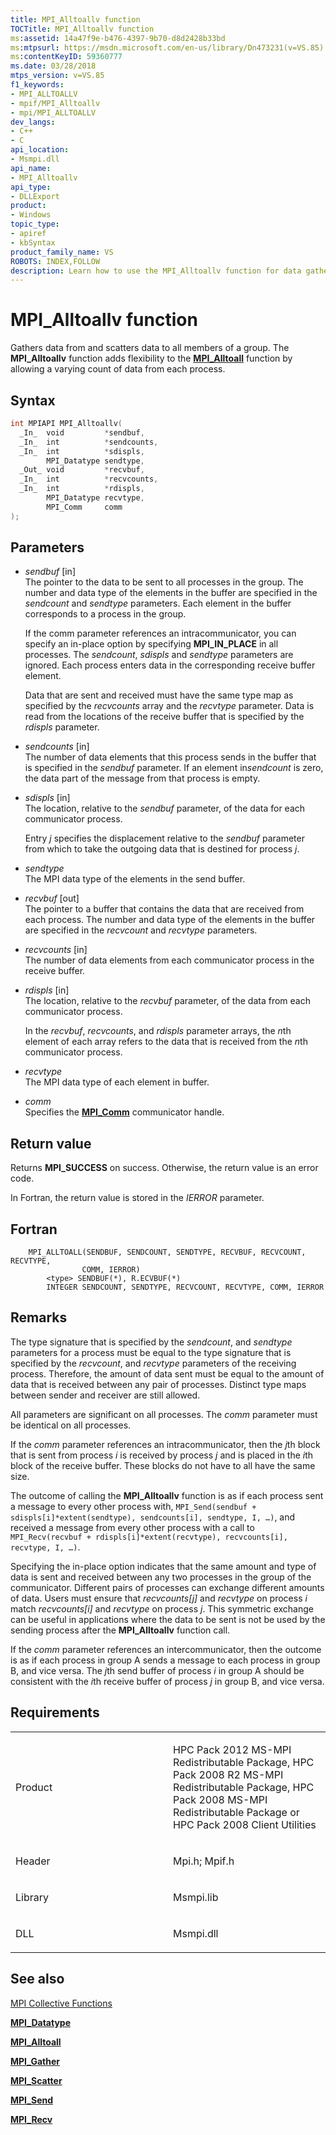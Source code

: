 ```yaml
---
title: MPI_Alltoallv function
TOCTitle: MPI_Alltoallv function
ms:assetid: 14a47f9e-b476-4397-9b70-d8d2428b33bd
ms:mtpsurl: https://msdn.microsoft.com/en-us/library/Dn473231(v=VS.85)
ms:contentKeyID: 59360777
ms.date: 03/28/2018
mtps_version: v=VS.85
f1_keywords:
- MPI_ALLTOALLV
- mpif/MPI_Alltoallv
- mpi/MPI_ALLTOALLV
dev_langs:
- C++
- C
api_location:
- Msmpi.dll
api_name:
- MPI_Alltoallv
api_type:
- DLLExport
product:
- Windows
topic_type:
- apiref
- kbSyntax
product_family_name: VS
ROBOTS: INDEX,FOLLOW
description: Learn how to use the MPI_Alltoallv function for data gathering and scattering across a group. Understand syntax, parameters, and return values.
---
```


# MPI\_Alltoallv function

Gathers data from and scatters data to all members of a group. The **MPI\_Alltoallv** function adds flexibility to the [**MPI\_Alltoall**](mpi-alltoall-function.md) function by allowing a varying count of data from each process.

## Syntax

``` c++
int MPIAPI MPI_Alltoallv(
  _In_  void         *sendbuf,
  _In_  int          *sendcounts,
  _In_  int          *sdispls,
        MPI_Datatype sendtype,
  _Out_ void         *recvbuf,
  _In_  int          *recvcounts,
  _In_  int          *rdispls,
        MPI_Datatype recvtype,
        MPI_Comm     comm
);
```

## Parameters

  - *sendbuf* \[in\]  
    The pointer to the data to be sent to all processes in the group. The number and data type of the elements in the buffer are specified in the *sendcount* and *sendtype* parameters. Each element in the buffer corresponds to a process in the group.
    
    If the comm parameter references an intracommunicator, you can specify an in-place option by specifying **MPI\_IN\_PLACE** in all processes. The *sendcount*, *sdispls* and *sendtype* parameters are ignored. Each process enters data in the corresponding receive buffer element.
    
    Data that are sent and received must have the same type map as specified by the *recvcounts* array and the *recvtype* parameter. Data is read from the locations of the receive buffer that is specified by the *rdispls* parameter.

  - *sendcounts* \[in\]  
    The number of data elements that this process sends in the buffer that is specified in the *sendbuf* parameter. If an element in*sendcount* is zero, the data part of the message from that process is empty.

  - *sdispls* \[in\]  
    The location, relative to the *sendbuf* parameter, of the data for each communicator process.
    
    Entry *j* specifies the displacement relative to the *sendbuf* parameter from which to take the outgoing data that is destined for process *j*.

  - *sendtype*  
    The MPI data type of the elements in the send buffer.

  - *recvbuf* \[out\]  
    The pointer to a buffer that contains the data that are received from each process. The number and data type of the elements in the buffer are specified in the *recvcount* and *recvtype* parameters.

  - *recvcounts* \[in\]  
    The number of data elements from each communicator process in the receive buffer.

  - *rdispls* \[in\]  
    The location, relative to the *recvbuf* parameter, of the data from each communicator process.
    
    In the *recvbuf*, *recvcounts*, and *rdispls* parameter arrays, the *n*th element of each array refers to the data that is received from the *n*th communicator process.

  - *recvtype*  
    The MPI data type of each element in buffer.

  - *comm*  
    Specifies the [**MPI\_Comm**](mpi-comm-enumeration.md) communicator handle.

## Return value

Returns **MPI\_SUCCESS** on success. Otherwise, the return value is an error code.

In Fortran, the return value is stored in the *IERROR* parameter.

## Fortran

``` FORTRAN
    MPI_ALLTOALL(SENDBUF, SENDCOUNT, SENDTYPE, RECVBUF, RECVCOUNT, RECVTYPE,
                COMM, IERROR)
        <type> SENDBUF(*), R.ECVBUF(*)
        INTEGER SENDCOUNT, SENDTYPE, RECVCOUNT, RECVTYPE, COMM, IERROR
```

## Remarks

The type signature that is specified by the *sendcount*, and *sendtype* parameters for a process must be equal to the type signature that is specified by the *recvcount*, and *recvtype* parameters of the receiving process. Therefore, the amount of data sent must be equal to the amount of data that is received between any pair of processes. Distinct type maps between sender and receiver are still allowed.

All parameters are significant on all processes. The *comm* parameter must be identical on all processes.

If the *comm* parameter references an intracommunicator, then the *j*th block that is sent from process *i* is received by process *j* and is placed in the *i*th block of the receive buffer. These blocks do not have to all have the same size.

The outcome of calling the **MPI\_Alltoallv** function is as if each process sent a message to every other process with, `MPI_Send(sendbuf + sdispls[i]*extent(sendtype), sendcounts[i], sendtype, I, …)`, and received a message from every other process with a call to `MPI_Recv(recvbuf + rdispls[i]*extent(recvtype), recvcounts[i], recvtype, I, …)`.

Specifying the in-place option indicates that the same amount and type of data is sent and received between any two processes in the group of the communicator. Different pairs of processes can exchange different amounts of data. Users must ensure that *recvcounts\[j\]* and *recvtype* on process *i* match *recvcounts\[i\]* and *recvtype* on process *j*. This symmetric exchange can be useful in applications where the data to be sent is not be used by the sending process after the **MPI\_Alltoallv** function call.

If the *comm* parameter references an intercommunicator, then the outcome is as if each process in group A sends a message to each process in group B, and vice versa. The *j*th send buffer of process *i* in group A should be consistent with the *i*th receive buffer of process *j* in group B, and vice versa.

## Requirements

<table>
<colgroup>
<col style="width: 50%" />
<col style="width: 50%" />
</colgroup>
<tbody>
<tr class="odd">
<td><p>Product</p></td>
<td><p>HPC Pack 2012 MS-MPI Redistributable Package, HPC Pack 2008 R2 MS-MPI Redistributable Package, HPC Pack 2008 MS-MPI Redistributable Package or HPC Pack 2008 Client Utilities</p></td>
</tr>
<tr class="even">
<td><p>Header</p></td>
<td>Mpi.h;
Mpif.h</td>
</tr>
<tr class="odd">
<td><p>Library</p></td>
<td>Msmpi.lib</td>
</tr>
<tr class="even">
<td><p>DLL</p></td>
<td>Msmpi.dll</td>
</tr>
</tbody>
</table>


## See also

[MPI Collective Functions](mpi-collective-functions.md)

[**MPI\_Datatype**](mpi-datatype-enumeration.md)

[**MPI\_Alltoall**](mpi-alltoall-function.md)

[**MPI\_Gather**](mpi-gather-function.md)

[**MPI\_Scatter**](mpi-scatter-function.md)

[**MPI\_Send**](mpi-send-function.md)

[**MPI\_Recv**](mpi-recv-function.md)


